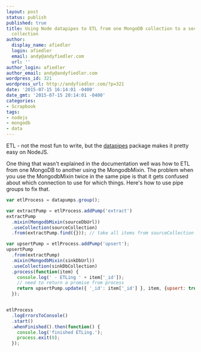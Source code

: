 ```yaml
---
layout: post
status: publish
published: true
title: Using Node datapipes to ETL from one MongoDB collection to a second MongoDB
  collection
author:
  display_name: afiedler
  login: afiedler
  email: andy@andyfiedler.com
  url: ''
author_login: afiedler
author_email: andy@andyfiedler.com
wordpress_id: 321
wordpress_url: http://andyfiedler.com/?p=321
date: '2015-07-15 16:14:01 -0400'
date_gmt: '2015-07-15 20:14:01 -0400'
categories:
- Scrapbook
tags:
- nodejs
- mongodb
- data
---
```

ETL - not the most fun to write, but the <a href="https://www.npmjs.com/package/datapipes">datapipes</a> package makes it pretty easy on NodeJS.

One thing that wasn't explained in the documentation well was how to ETL from one MongoDB to another using the MongodbMixin. The problem when you use the MongodbMixin twice in the same pipe is that it gets confused about which connection to use for which things. Here's how to use pipe groups to fix that.

```javascript
var etlProcess = datapumps.group();

var extractPump = etlProcess.addPump('extract')
extractPump
  .mixin(MongodbMixin(sourceDbUrl))
  .useCollection(sourceCollection)
  .from(extractPump.find({})); // take all items from sourceCollection

var upsertPump = etlProcess.addPump('upsert');
upsertPump
  .from(extractPump)
  .mixin(MongodbMixin(sinkDbUrl))
  .useCollection(sinkDbCollection)
  .process(function(item) {
    console.log(' - ETLing ' + item['_id']);
    // need to return a promise from process
    return upsertPump.update({ '_id': item['_id'] }, item, {upsert: true});
  });


etlProcess
  .logErrorsToConsole()
  .start()
  .whenFinished().then(function() {
    console.log('finished ETLing.');
    process.exit(0);
  });
```
